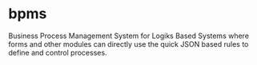 # bpms
Business Process Management System for Logiks Based Systems where forms and other modules can directly use the quick JSON based rules to define and control processes.
